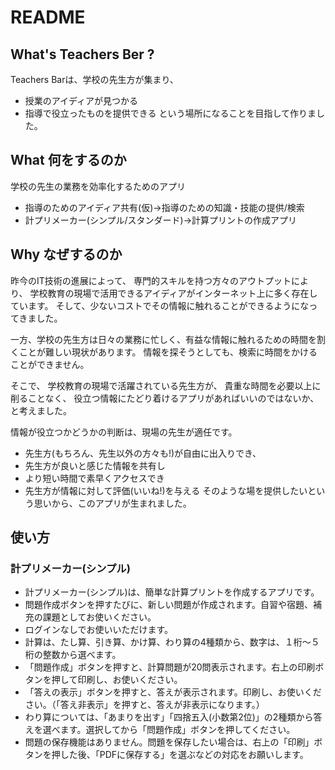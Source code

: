 # README

## What's Teachers Ber ?
Teachers Barは、学校の先生方が集まり、
- 授業のアイディアが見つかる
- 指導で役立ったものを提供できる
という場所になることを目指して作りました。


## What 何をするのか
学校の先生の業務を効率化するためのアプリ
- 指導のためのアイディア共有(仮)->指導のための知識・技能の提供/検索
- 計プリメーカー(シンプル/スタンダード)->計算プリントの作成アプリ


## Why なぜするのか
昨今のIT技術の進展によって、
専門的スキルを持つ方々のアウトプットにより、
学校教育の現場で活用できるアイディアがインターネット上に多く存在しています。
そして、少ないコストでその情報に触れることができるようになってきました。

一方、学校の先生方は日々の業務に忙しく、有益な情報に触れるための時間を割くことが難しい現状があります。
情報を探そうとしても、検索に時間をかけることができません。

そこで、
学校教育の現場で活躍されている先生方が、
貴重な時間を必要以上に削ることなく、
役立つ情報にたどり着けるアプリがあればいいのではないか、と考えました。

情報が役立つかどうかの判断は、現場の先生が適任です。
- 先生方(もちろん、先生以外の方々も!)が自由に出入りでき、
- 先生方が良いと感じた情報を共有し
- より短い時間で素早くアクセスでき
- 先生方が情報に対して評価(いいね!)を与える
そのような場を提供したいという思いから、このアプリが生まれました。

## 使い方
### 計プリメーカー(シンプル)
- 計プリメーカー(シンプル)は、簡単な計算プリントを作成するアプリです。
- 問題作成ボタンを押すたびに、新しい問題が作成されます。自習や宿題、補充の課題としてお使いください。
- ログインなしでお使いいただけます。
- 計算は、たし算、引き算、かけ算、わり算の4種類から、数字は、１桁〜５桁の整数から選べます。
- 「問題作成」ボタンを押すと、計算問題が20問表示されます。右上の印刷ボタンを押して印刷し、お使いください。
- 「答えの表示」ボタンを押すと、答えが表示されます。印刷し、お使いください。（「答え非表示」を押すと、答えが非表示になります。）
- わり算については、「あまりを出す」「四捨五入(小数第2位)」の2種類から答えを選べます。選択してから「問題作成」ボタンを押してください。
- 問題の保存機能はありません。問題を保存したい場合は、右上の「印刷」ボタンを押した後、「PDFに保存する」を選ぶなどの対応をお願いします。
